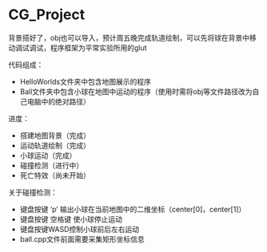 # CG_Project
背景搭好了，obj也可以导入，预计周五晚完成轨道绘制，可以先将球在背景中移动调试调试，程序框架为平常实验所用的glut

代码组成：

- HelloWorlds文件夹中包含地图展示的程序
- Ball文件夹中包含小球在地图中运动的程序（使用时需将obj等文件路径改为自己电脑中的绝对路径）

进度：

- 搭建地图背景（完成）
- 运动轨道绘制（完成）
- 小球运动（完成）
- 碰撞检测（进行中）
- 死亡特效（尚未开始）

关于碰撞检测：

- 键盘按键 ‘p’ 输出小球在当前地图中的二维坐标（center[0]，center[1]）
- 键盘按键 空格键 使小球停止运动
- 键盘按键WASD控制小球前后左右运动
- ball.cpp文件前面需要采集矩形坐标信息





